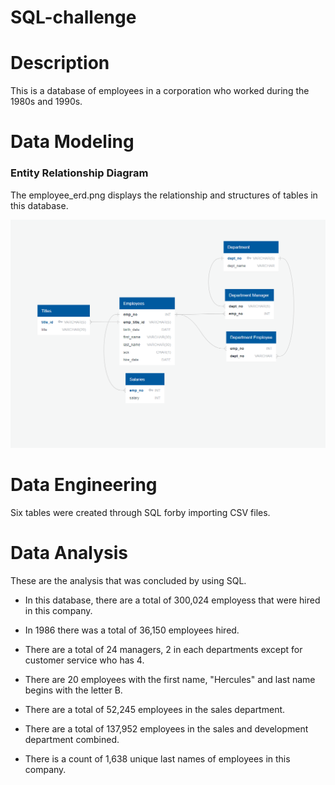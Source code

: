 # SQL-challenge

# Description
This is a database of employees in a corporation who worked during the 1980s and 1990s. 

# Data Modeling
### Entity Relationship Diagram
The employee_erd.png displays the relationship and structures of tables in this database.

![Employees_ERD](EmployeeSQL/employee_erd.png)

# Data Engineering 
Six tables were created through SQL forby importing CSV files. 

# Data Analysis 
These are the analysis that was concluded by using SQL.

- In this database, there are a total of 300,024 employess that were hired in this company.

- In 1986 there was a total of 36,150 employees hired.

- There are a total of 24 managers, 2 in each departments except for customer service who has 4.

- There are 20 employees with the first name, "Hercules" and last name begins with the letter B. 

- There are a total of 52,245 employees in the sales department.

- There are a total of 137,952 employees in the sales and development department combined.

- There is a count of 1,638 unique last names of employees in this company.